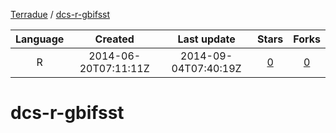 
[Terradue](https://github.com/Terradue) / [dcs-r-gbifsst](https://github.com/Terradue/dcs-r-gbifsst)

|    Language   | Created       | Last update | Stars          | Forks          | 
|:-------------:|:-------------:|:-----------:|:--------------:|:--------------:|
| R  | 2014-06-20T07:11:11Z  | 2014-09-04T07:40:19Z  | [0](https://github.com/Terradue/dcs-r-gbifsst/stargazers) | [0](https://github.com/Terradue/dcs-r-gbifsst/network) |


dcs-r-gbifsst
=============

